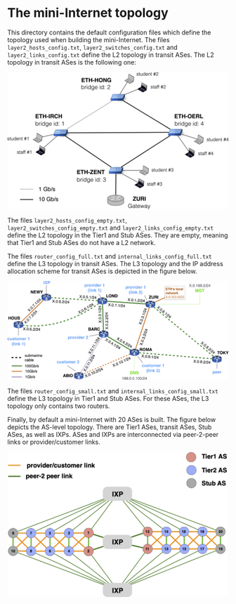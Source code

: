 # The mini-Internet topology

This directory contains the default configuration files which define the topology used when building the mini-Internet.
The files `layer2_hosts_config.txt`, `layer2_switches_config.txt` and `layer2_links_config.txt` define the L2 topology in transit ASes.
The L2 topology in transit ASes is the following one:

<img src="figures/l2network-crop.png" width="600" />

The files `layer2_hosts_config_empty.txt`, `layer2_switches_config_empty.txt` and `layer2_links_config_empty.txt` define the L2 topology in the Tier1 and Stub ASes. They are empty, meaning that Tier1 and Stub ASes do not have a L2 network.

The files `router_config_full.txt` and `internal_links_config_full.txt` define the L3 topology in transit ASes.
The L3 topology and the IP address allocation scheme for transit ASes is depicted in the figure below.

<img src="figures/l3network-crop.png" width="800">

The files `router_config_small.txt` and `internal_links_config_small.txt` define the L3 topology in Tier1 and Stub ASes.
For these ASes, the L3 topology only contains two routers.

Finally, by default a mini-Internet with 20 ASes is built. The figure below depicts the AS-level topology. There are Tier1 ASes, transit ASes, Stub ASes, as well as IXPs. ASes and IXPs are interconnected via peer-2-peer links or provider/customer links.

<img src="figures/aslevel-crop.png" width="500">
